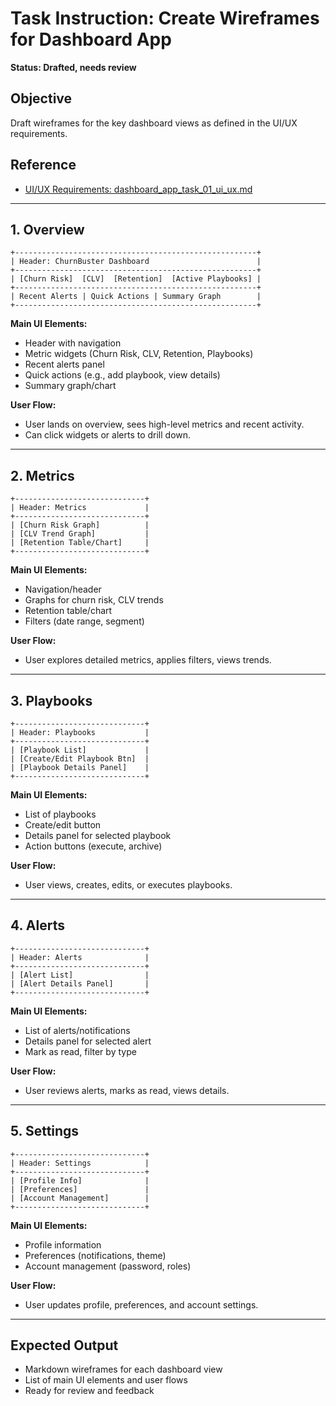 # Task Instruction: Create Wireframes for Dashboard App

**Status: Drafted, needs review**

## Objective
Draft wireframes for the key dashboard views as defined in the UI/UX requirements.

## Reference
- [UI/UX Requirements: dashboard_app_task_01_ui_ux.md](dashboard_app_task_01_ui_ux.md)

---

## 1. Overview

```
+------------------------------------------------------+
| Header: ChurnBuster Dashboard                        |
+------------------------------------------------------+
| [Churn Risk]  [CLV]  [Retention]  [Active Playbooks] |
+------------------------------------------------------+
| Recent Alerts | Quick Actions | Summary Graph        |
+------------------------------------------------------+
```

**Main UI Elements:**
- Header with navigation
- Metric widgets (Churn Risk, CLV, Retention, Playbooks)
- Recent alerts panel
- Quick actions (e.g., add playbook, view details)
- Summary graph/chart

**User Flow:**
- User lands on overview, sees high-level metrics and recent activity.
- Can click widgets or alerts to drill down.

---

## 2. Metrics

```
+-----------------------------+
| Header: Metrics             |
+-----------------------------+
| [Churn Risk Graph]          |
| [CLV Trend Graph]           |
| [Retention Table/Chart]     |
+-----------------------------+
```

**Main UI Elements:**
- Navigation/header
- Graphs for churn risk, CLV trends
- Retention table/chart
- Filters (date range, segment)

**User Flow:**
- User explores detailed metrics, applies filters, views trends.

---

## 3. Playbooks

```
+-----------------------------+
| Header: Playbooks           |
+-----------------------------+
| [Playbook List]             |
| [Create/Edit Playbook Btn]  |
| [Playbook Details Panel]    |
+-----------------------------+
```

**Main UI Elements:**
- List of playbooks
- Create/edit button
- Details panel for selected playbook
- Action buttons (execute, archive)

**User Flow:**
- User views, creates, edits, or executes playbooks.

---

## 4. Alerts

```
+-----------------------------+
| Header: Alerts              |
+-----------------------------+
| [Alert List]                |
| [Alert Details Panel]       |
+-----------------------------+
```

**Main UI Elements:**
- List of alerts/notifications
- Details panel for selected alert
- Mark as read, filter by type

**User Flow:**
- User reviews alerts, marks as read, views details.

---

## 5. Settings

```
+-----------------------------+
| Header: Settings            |
+-----------------------------+
| [Profile Info]              |
| [Preferences]               |
| [Account Management]        |
+-----------------------------+
```

**Main UI Elements:**
- Profile information
- Preferences (notifications, theme)
- Account management (password, roles)

**User Flow:**
- User updates profile, preferences, and account settings.

---

## Expected Output
- Markdown wireframes for each dashboard view
- List of main UI elements and user flows
- Ready for review and feedback 